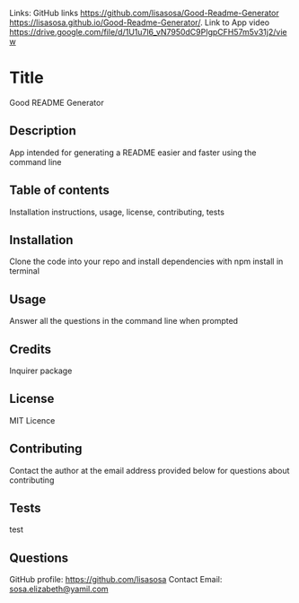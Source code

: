 Links:
GitHub links
https://github.com/lisasosa/Good-Readme-Generator
https://lisasosa.github.io/Good-Readme-Generator/.
Link to App video
https://drive.google.com/file/d/1U1u7l6_vN7950dC9PIgpCFH57m5v31j2/view

# Title

Good README Generator

## Description

App intended for generating a README easier and faster using the command line

## Table of contents

Installation instructions, usage, license, contributing, tests

## Installation

Clone the code into your repo and install dependencies with npm install in terminal

## Usage

Answer all the questions in the command line when prompted

## Credits

Inquirer package

## License

MIT Licence

## Contributing

Contact the author at the email address provided below for questions about contributing

## Tests

test

## Questions

GitHub profile: https://github.com/lisasosa
Contact Email: sosa.elizabeth@yamil.com
